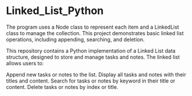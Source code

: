 # Linked_List_Python
The program uses a Node class to represent each item and a LinkedList class to manage the collection. This project demonstrates basic linked list operations, including appending, searching, and deletion.

This repository contains a Python implementation of a Linked List data structure, designed to store and manage tasks and notes. The linked list allows users to:

Append new tasks or notes to the list.
Display all tasks and notes with their titles and content.
Search for tasks or notes by keyword in their title or content.
Delete tasks or notes by index or title.
